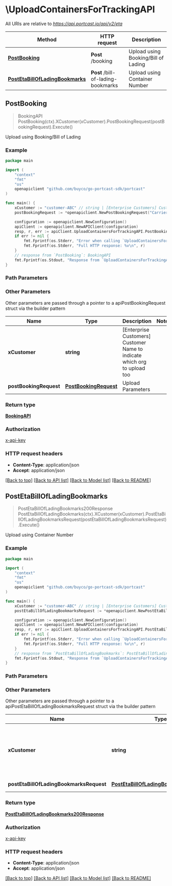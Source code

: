 # \UploadContainersForTrackingAPI

All URIs are relative to *https://api.portcast.io/api/v2/eta*

Method | HTTP request | Description
------------- | ------------- | -------------
[**PostBooking**](UploadContainersForTrackingAPI.md#PostBooking) | **Post** /booking | Upload using Booking/Bill of Lading
[**PostEtaBillOfLadingBookmarks**](UploadContainersForTrackingAPI.md#PostEtaBillOfLadingBookmarks) | **Post** /bill-of-lading-bookmarks | Upload using Container Number



## PostBooking

> BookingAPI PostBooking(ctx).XCustomer(xCustomer).PostBookingRequest(postBookingRequest).Execute()

Upload using Booking/Bill of Lading



### Example

```go
package main

import (
	"context"
	"fmt"
	"os"
	openapiclient "github.com/buyco/go-portcast-sdk/portcast"
)

func main() {
	xCustomer := "customer-ABC" // string | [Enterprise Customers] Customer Name to indicate which org to upload too (optional)
	postBookingRequest := *openapiclient.NewPostBookingRequest("CarrierNo_example", "DocNo_example", "DocType_example") // PostBookingRequest | Upload Parameters (optional)

	configuration := openapiclient.NewConfiguration()
	apiClient := openapiclient.NewAPIClient(configuration)
	resp, r, err := apiClient.UploadContainersForTrackingAPI.PostBooking(context.Background()).XCustomer(xCustomer).PostBookingRequest(postBookingRequest).Execute()
	if err != nil {
		fmt.Fprintf(os.Stderr, "Error when calling `UploadContainersForTrackingAPI.PostBooking``: %v\n", err)
		fmt.Fprintf(os.Stderr, "Full HTTP response: %v\n", r)
	}
	// response from `PostBooking`: BookingAPI
	fmt.Fprintf(os.Stdout, "Response from `UploadContainersForTrackingAPI.PostBooking`: %v\n", resp)
}
```

### Path Parameters



### Other Parameters

Other parameters are passed through a pointer to a apiPostBookingRequest struct via the builder pattern


Name | Type | Description  | Notes
------------- | ------------- | ------------- | -------------
 **xCustomer** | **string** | [Enterprise Customers] Customer Name to indicate which org to upload too | 
 **postBookingRequest** | [**PostBookingRequest**](PostBookingRequest.md) | Upload Parameters | 

### Return type

[**BookingAPI**](BookingAPI.md)

### Authorization

[x-api-key](../README.md#x-api-key)

### HTTP request headers

- **Content-Type**: application/json
- **Accept**: application/json

[[Back to top]](#) [[Back to API list]](../README.md#documentation-for-api-endpoints)
[[Back to Model list]](../README.md#documentation-for-models)
[[Back to README]](../README.md)


## PostEtaBillOfLadingBookmarks

> PostEtaBillOfLadingBookmarks200Response PostEtaBillOfLadingBookmarks(ctx).XCustomer(xCustomer).PostEtaBillOfLadingBookmarksRequest(postEtaBillOfLadingBookmarksRequest).Execute()

Upload using Container Number



### Example

```go
package main

import (
	"context"
	"fmt"
	"os"
	openapiclient "github.com/buyco/go-portcast-sdk/portcast"
)

func main() {
	xCustomer := "customer-ABC" // string | [Enterprise Customers] Customer Name to indicate which org to upload too (optional)
	postEtaBillOfLadingBookmarksRequest := *openapiclient.NewPostEtaBillOfLadingBookmarksRequest("CarrierNo_example", "CntrNo_example") // PostEtaBillOfLadingBookmarksRequest | Upload Parameters (optional)

	configuration := openapiclient.NewConfiguration()
	apiClient := openapiclient.NewAPIClient(configuration)
	resp, r, err := apiClient.UploadContainersForTrackingAPI.PostEtaBillOfLadingBookmarks(context.Background()).XCustomer(xCustomer).PostEtaBillOfLadingBookmarksRequest(postEtaBillOfLadingBookmarksRequest).Execute()
	if err != nil {
		fmt.Fprintf(os.Stderr, "Error when calling `UploadContainersForTrackingAPI.PostEtaBillOfLadingBookmarks``: %v\n", err)
		fmt.Fprintf(os.Stderr, "Full HTTP response: %v\n", r)
	}
	// response from `PostEtaBillOfLadingBookmarks`: PostEtaBillOfLadingBookmarks200Response
	fmt.Fprintf(os.Stdout, "Response from `UploadContainersForTrackingAPI.PostEtaBillOfLadingBookmarks`: %v\n", resp)
}
```

### Path Parameters



### Other Parameters

Other parameters are passed through a pointer to a apiPostEtaBillOfLadingBookmarksRequest struct via the builder pattern


Name | Type | Description  | Notes
------------- | ------------- | ------------- | -------------
 **xCustomer** | **string** | [Enterprise Customers] Customer Name to indicate which org to upload too | 
 **postEtaBillOfLadingBookmarksRequest** | [**PostEtaBillOfLadingBookmarksRequest**](PostEtaBillOfLadingBookmarksRequest.md) | Upload Parameters | 

### Return type

[**PostEtaBillOfLadingBookmarks200Response**](PostEtaBillOfLadingBookmarks200Response.md)

### Authorization

[x-api-key](../README.md#x-api-key)

### HTTP request headers

- **Content-Type**: application/json
- **Accept**: application/json

[[Back to top]](#) [[Back to API list]](../README.md#documentation-for-api-endpoints)
[[Back to Model list]](../README.md#documentation-for-models)
[[Back to README]](../README.md)

